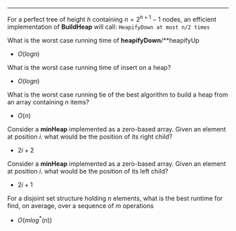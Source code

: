***
For a perfect tree of height $h$ containing $n = 2^{h+1} -1$ nodes, an efficient implementation of **BuildHeap** will call: `HeapifyDown at most n/2 times`

What is the worst case running time of **heapifyDown**/**heapifyUp
* $O(logn)$

What is the worst case running time of insert on a heap?
* $O(logn)$

What is the worst case running tie of the best algorithm to build a heap from an array containing $n$ items?
* $O(n)$

Consider a **minHeap** implemented as a zero-based array. Given an element at position $i$. what would be the position of its right child?
* $2i + 2$

Consider a **minHeap** implemented as a zero-based array. Given an element at position $i$. what would be the position of its left child?
* $2i + 1$

For a disjoint set structure holding $n$ elements, what is the best runtime for find, on average, over a sequence of $m$ operations
* $O(mlog^*(n))$
